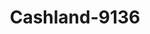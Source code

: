 ---
f_zip-code: 46901
f_state-code: IN
title: Cashland-9136
f_phone: 765-868-9532
f_city-only: Kokomo
f_address: 1722 E Markland Ave Kokomo
f_location-unique-id: '9136'
slug: cashland-9136
updated-on: '2024-05-30T13:46:58.046Z'
created-on: '2024-05-30T13:36:59.803Z'
published-on: '2024-05-30T13:54:32.469Z'
f_city-state: cms/city/kokomo-in.md
f_company: cms/company/cashland.md
f_state: cms/state/indiana.md
layout: '[payday-loan].html'
tags: payday-loan
---